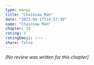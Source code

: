 ```yaml
---
type: manga
title: "Chainsaw Man"
date: "2023-04-17T14:57:39"
name: "Chainsaw Man"
chapter: 39
rating: 3
ratingEmoji: ⭐️⭐️⭐️
share: false
---
```


_[No review was written for this chapter]_
